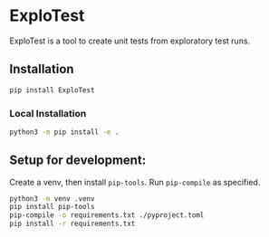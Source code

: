 # ExploTest

ExploTest is a tool to create unit tests from exploratory test runs.


## Installation
```bash
pip install ExploTest
```

### Local Installation

```bash
python3 -m pip install -e .
```

## Setup for development:

Create a venv, then install `pip-tools`. Run `pip-compile` as specified.

```bash
python3 -m venv .venv
pip install pip-tools
pip-compile -o requirements.txt ./pyproject.toml
pip install -r requirements.txt
```
